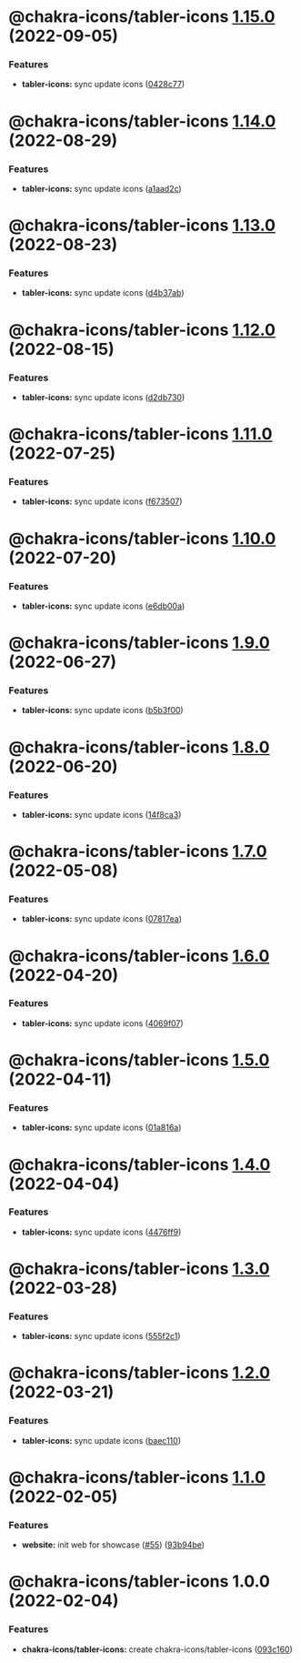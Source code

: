 # @chakra-icons/tabler-icons [1.15.0](https://github.com/kodingdotninja/chakra-icons/compare/@chakra-icons/tabler-icons@1.14.0...@chakra-icons/tabler-icons@1.15.0) (2022-09-05)

### Features

- **tabler-icons:** sync update icons ([0428c77](https://github.com/kodingdotninja/chakra-icons/commit/0428c77d74d78daa5defb76cc91c6acdd88c729e))

# @chakra-icons/tabler-icons [1.14.0](https://github.com/kodingdotninja/chakra-icons/compare/@chakra-icons/tabler-icons@1.13.0...@chakra-icons/tabler-icons@1.14.0) (2022-08-29)

### Features

- **tabler-icons:** sync update icons ([a1aad2c](https://github.com/kodingdotninja/chakra-icons/commit/a1aad2c4c7e66230a401b33ff7b90fc1400d64ad))

# @chakra-icons/tabler-icons [1.13.0](https://github.com/kodingdotninja/chakra-icons/compare/@chakra-icons/tabler-icons@1.12.0...@chakra-icons/tabler-icons@1.13.0) (2022-08-23)

### Features

- **tabler-icons:** sync update icons ([d4b37ab](https://github.com/kodingdotninja/chakra-icons/commit/d4b37abc42e2a9621ad8a99ff23d1b2108bdc626))

# @chakra-icons/tabler-icons [1.12.0](https://github.com/kodingdotninja/chakra-icons/compare/@chakra-icons/tabler-icons@1.11.0...@chakra-icons/tabler-icons@1.12.0) (2022-08-15)

### Features

- **tabler-icons:** sync update icons ([d2db730](https://github.com/kodingdotninja/chakra-icons/commit/d2db730caf4d735e49a0a475857bbb4d720bcdaa))

# @chakra-icons/tabler-icons [1.11.0](https://github.com/kodingdotninja/chakra-icons/compare/@chakra-icons/tabler-icons@1.10.0...@chakra-icons/tabler-icons@1.11.0) (2022-07-25)

### Features

- **tabler-icons:** sync update icons ([f673507](https://github.com/kodingdotninja/chakra-icons/commit/f673507c313cc6cb67e6fce720bfe2b836d2a533))

# @chakra-icons/tabler-icons [1.10.0](https://github.com/kodingdotninja/chakra-icons/compare/@chakra-icons/tabler-icons@1.9.0...@chakra-icons/tabler-icons@1.10.0) (2022-07-20)

### Features

- **tabler-icons:** sync update icons ([e6db00a](https://github.com/kodingdotninja/chakra-icons/commit/e6db00aabf039a2814dbab626bfd6404f4c2c75e))

# @chakra-icons/tabler-icons [1.9.0](https://github.com/kodingdotninja/chakra-icons/compare/@chakra-icons/tabler-icons@1.8.0...@chakra-icons/tabler-icons@1.9.0) (2022-06-27)

### Features

- **tabler-icons:** sync update icons ([b5b3f00](https://github.com/kodingdotninja/chakra-icons/commit/b5b3f00b98388cabd2c9664d78138299015b6ea6))

# @chakra-icons/tabler-icons [1.8.0](https://github.com/kodingdotninja/chakra-icons/compare/@chakra-icons/tabler-icons@1.7.0...@chakra-icons/tabler-icons@1.8.0) (2022-06-20)

### Features

- **tabler-icons:** sync update icons ([14f8ca3](https://github.com/kodingdotninja/chakra-icons/commit/14f8ca33e50813d2592c73a0c6f3c4916719efbc))

# @chakra-icons/tabler-icons [1.7.0](https://github.com/kodingdotninja/chakra-icons/compare/@chakra-icons/tabler-icons@1.6.0...@chakra-icons/tabler-icons@1.7.0) (2022-05-08)

### Features

- **tabler-icons:** sync update icons ([07817ea](https://github.com/kodingdotninja/chakra-icons/commit/07817eae86486835ea837cc090c22f4725e34ccf))

# @chakra-icons/tabler-icons [1.6.0](https://github.com/kodingdotninja/chakra-icons/compare/@chakra-icons/tabler-icons@1.5.0...@chakra-icons/tabler-icons@1.6.0) (2022-04-20)

### Features

- **tabler-icons:** sync update icons ([4069f07](https://github.com/kodingdotninja/chakra-icons/commit/4069f077ea720d038a346ee3bcb460e78f46c927))

# @chakra-icons/tabler-icons [1.5.0](https://github.com/kodingdotninja/chakra-icons/compare/@chakra-icons/tabler-icons@1.4.0...@chakra-icons/tabler-icons@1.5.0) (2022-04-11)

### Features

- **tabler-icons:** sync update icons ([01a816a](https://github.com/kodingdotninja/chakra-icons/commit/01a816a4b696373bd2537500dd59e066fb87dbcf))

# @chakra-icons/tabler-icons [1.4.0](https://github.com/kodingdotninja/chakra-icons/compare/@chakra-icons/tabler-icons@1.3.0...@chakra-icons/tabler-icons@1.4.0) (2022-04-04)

### Features

- **tabler-icons:** sync update icons ([4476ff9](https://github.com/kodingdotninja/chakra-icons/commit/4476ff992922959532671f3a7c9bf4d900af963e))

# @chakra-icons/tabler-icons [1.3.0](https://github.com/kodingdotninja/chakra-icons/compare/@chakra-icons/tabler-icons@1.2.0...@chakra-icons/tabler-icons@1.3.0) (2022-03-28)

### Features

- **tabler-icons:** sync update icons ([555f2c1](https://github.com/kodingdotninja/chakra-icons/commit/555f2c1492c30630a8c25a16b376253ac0eb5f0a))

# @chakra-icons/tabler-icons [1.2.0](https://github.com/kodingdotninja/chakra-icons/compare/@chakra-icons/tabler-icons@1.1.0...@chakra-icons/tabler-icons@1.2.0) (2022-03-21)

### Features

- **tabler-icons:** sync update icons ([baec110](https://github.com/kodingdotninja/chakra-icons/commit/baec1101302cc181f390e28d516fed0613230048))

# @chakra-icons/tabler-icons [1.1.0](https://github.com/kodingdotninja/chakra-icons/compare/@chakra-icons/tabler-icons@1.0.0...@chakra-icons/tabler-icons@1.1.0) (2022-02-05)

### Features

- **website:** init web for showcase ([#55](https://github.com/kodingdotninja/chakra-icons/issues/55)) ([93b94be](https://github.com/kodingdotninja/chakra-icons/commit/93b94bebe0f9a7ff0481bf3c564515e75d453a02))

# @chakra-icons/tabler-icons 1.0.0 (2022-02-04)

### Features

- **chakra-icons/tabler-icons:** create chakra-icons/tabler-icons ([093c160](https://github.com/kodingdotninja/chakra-icons/commit/093c160219f7b7a6e0a8d9a037e533da80883dac))
